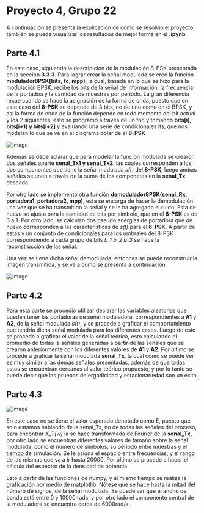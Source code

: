 # Proyecto 4, Grupo 22
A continuación se presenta la explicación de cómo se resolvió el proyecto, también se puede visualizar los resultados de mejor forma en el **.ipynb**

## Parte 4.1

En este caso, siguiendo la descripición de la modulación 8-PSK presentada en la sección **3.3.3**. Para lograr crear la señal modulada se creó la función **modulador8PSK(bits, fc, mpp)**, la cual, basada en lo que se hizo para la modulación BPSK, recibe los bits de la señal de información, la frecuencia de la portadoa y la cantidad de muestras por periódo. La gran diferencia recae cuando se hace la asignación de la forma de onda, puesto que en este caso del **8-PSK** se depende de 3 bits, no de uno como en el BPSK, y así la forma de onda de la función depende en todo momento del bit actual y los 2 siguientes, esto se programó a través de un for, y tomando **bits[i], bits[i+1] y bits[i+2]** y evaluando una serie de condicionales ifs, que nos modelan lo que se ve en el diagrama polar de el **8-PSK**

![image](https://user-images.githubusercontent.com/16785005/143354409-422097f4-0d32-4d7b-80d1-7fd1f622ecd4.png)

Además se debe aclarar que para modelar la función modulada se crearon dos señales aparte **senal_Tx1 y senal_Tx2**, las cuales corresponden a los dos componentes que tiene la señal modulada *s(t)* del **8-PSK**, luego ambas señales se unen a través de la suma de los componetes en la **senal_Tx** deseada.

Por otro lado se implementó otra función **demodulador8PSK(senal_Rx, portadora1, portadora2, mpp)**, esta se encarga de hacer la demodulación una vez que se ha transmitido la señal y se le ha agregado el ruido. Esta de nuevo se ajusta para la cantidad de bits por simbolo, que en el **8-PSK** es de 3 a 1. Por otro lado, se calculan dos pseudo energías de portadora que de nuevo corresponden a las características de *s(t)* para el **8-PSK**. A partir de estas y un conjunto de condicionales para los umbrales del 8-PSK correspondiendo a cada grupo de bits *b_1 b_2 b_3* se hace la reconstrucción de las señal. 

Una vez se tiene dicha señal demodulada, entonces se puede reconstruir la imagen transmitida, y se ve a como se presenta a continuación. 

![image](https://user-images.githubusercontent.com/16785005/143366329-e7dced0f-936b-4e34-8bea-d19262f494f4.png)

## Parte 4.2

Para esta parte se procedió utilizar declarar las variables aleatorias que pueden tener las portadoras de señal moduladora, correspondientes a **A1** y **A2**, de la señal modulada *s(t)*, y se procede a graficar el comportamiento que tendría dicha señal modulada para los diferentes casos. Luego de esto se procede a graficar el valor de la señal teórica, esto calculando el promedio de todas la señales generadas a partir de las señales que se crearon anteriormente con los diferentes valores de **A1** y **A2**. Por último se procede a graficar la señal modulada **senal_Tx**, la cual como se puede ver es muy similar a las demás señales presentadas, además de que todas estas se encuentran cercanas al valor teórico propuesto, y por lo tanto se puede decir que las pruebas de ergodicidad y estacionariedad son un éxito. 

## Parte 4.3

![image](https://user-images.githubusercontent.com/16785005/143371489-f10879b5-f000-4247-8482-d2006c475ddb.png)

En este caso no se tiene el valor esperado denotado como E, puesto que solo estamos hablando de la senal_Tx, no de todas las señales del proceso, para encontrar *X_T(w)* la se hace transformada de Fourier de la **senal_Tx**, por otro lado se encuentran diferentes valores de tamaño sobre la señal modulada, como el número de símbolos, su período entre muestras y el tiempo de simulación. Se le asigna el espacio entre frecuencias, y el rango de las mismas que va a ir hasta 20000. Por último se procede a hacer el cálculo del espectro de la densidad de potencia.

Esto a partir de las funciones de numpy, y al mismo tiempo se realiza la graficación por medio de matplotlib. Nótese que se hace hasta la mitad del número de signos, de la señal modulada. Se puede ver que el ancho de banda está entre 0 y 10000 rads, y por otro lado el componente central de la moduladora se encuentra cerca de 6000rad/s.

